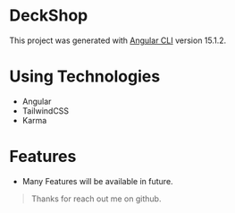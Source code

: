 # DeckShop

This project was generated with [Angular CLI](https://github.com/angular/angular-cli) version 15.1.2.

# Using Technologies

- Angular
- TailwindCSS
- Karma

# Features

- Many Features will be available in future.

> Thanks for reach out me on github.
